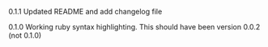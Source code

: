 0.1.1
Updated README and add changelog file

0.1.0
Working ruby syntax highlighting.
This should have been version 0.0.2 (not 0.1.0)